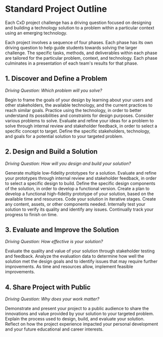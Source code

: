 # Standard Project Outline

Each CxD project challenge has a driving question focused on designing and building a technology solution to a problem within a particular context using an emerging technology.

Each project involves a sequence of four phases. Each phase has its own driving question to help guide students towards solving the larger challenge. The specific tasks, methods, and deliverables within each phase are tailored for the particular problem, context, and technology. Each phase culminates in a presentation of each team's results for that phase.

## 1. Discover and Define a Problem

_Driving Question:  Which problem will you solve?_

Begin to frame the goals of your design by learning about your users and other stakeholders, the available technology, and the current practices to reach similar goals. Practice using the technology, in order to better understand its possibilities and constraints for design purposes. Consider various problems to solve. Evaluate and refine your ideas for a problem to solve through internal review and stakeholder feedback, in order to select a specific concept to target. Define the specific stakeholders, technology, and goals for a potential solution to your targeted problem.

## 2. Design and Build a Solution

_Driving Question:  How will you design and build your solution?_

Generate multiple low-fidelity prototypes for a solution. Evaluate and refine your prototypes through internal review and stakeholder feedback, in order to select a specific design to build. Define the specific design components of the solution, in order to develop a functional version. Create a plan to develop a functional high-fidelity prototype of your solution, based on the available time and resources. Code your solution in iterative stages. Create any content, assets, or other components needed. Internally test your solution to verify its quality and identify any issues. Continually track your progress to finish on time.

## 3. Evaluate and Improve the Solution

_Driving Question:  How effective is your solution?_

Evaluate the quality and value of your solution through stakeholder testing and feedback. Analyze the evaluation data to determine how well the solution met the design goals and to identify issues that may require further improvements. As time and resources allow, implement feasible improvements.

## 4. Share Project with Public

_Driving Question:  Why does your work matter?_

Demonstrate and present your project to a public audience to share the innovations and value provided by your solution to your targeted problem. Explain the process used to design, build, and evaluate your solution. Reflect on how the project experience impacted your personal development and your future educational and career interests.

